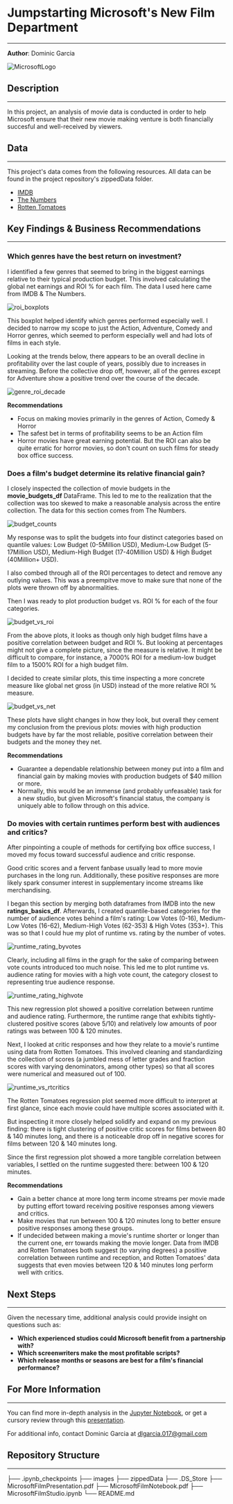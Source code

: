 # Jumpstarting Microsoft's New Film Department
***

**Author**: Dominic Garcia

![MicrosoftLogo](images/MSLogo.png)

## Description
***

In this project, an analysis of movie data is conducted in order to help Microsoft ensure that their new movie making venture is both financially succesful and well-received by viewers.

## Data
***

This project's data comes from the following resources. All data can be found in the project repository's zippedData folder. 

* [IMDB](https://www.imdb.com/)
* [The Numbers](https://www.the-numbers.com/)
* [Rotten Tomatoes](https://www.rottentomatoes.com/)

## Key Findings & Business Recommendations
***

### Which genres have the best return on investment?

I identified a few genres that seemed to bring in the biggest earnings relative to their typical production budget. This involved calculating the global net earnings and ROI % for each film. The data I used here came from IMDB & The Numbers. 

![roi_boxplots](images/roigenrebox.png)

This boxplot helped identify which genres performed especially well. I decided to narrow my scope to just the Action, Adventure, Comedy and Horror genres, which seemed to perform especially well and had lots of films in each style.

Looking at the trends below, there appears to be an overall decline in profitability over the last couple of years, possibly due to increases in streaming. Before the collective drop off, however, all of the genres except for Adventure show a positive trend over the course of the decade.

![genre_roi_decade](images/timeroi.png)

**Recommendations**

* Focus on making movies primarily in the genres of Action, Comedy & Horror
* The safest bet in terms of profitability seems to be an Action film
* Horror movies have great earning potential. But the ROI can also be quite erratic for horror movies, so don't count on such films for steady box office success.

### Does a film's budget determine its relative financial gain?

I closely inspected the collection of movie budgets in the **movie_budgets_df** DataFrame. This led to me to the realization that the collection was too skewed to make a reasonable analysis across the entire collection. The data for this section comes from The Numbers.

![budget_counts](images/budgetcount.png)

My response was to split the budgets into four distinct categories based on quantile values: Low Budget (0-5Million USD), Medium-Low Budget (5-17Million USD), Medium-High Budget (17-40Million USD) & High Budget (40Million+ USD). 

I also combed through all of the ROI percentages to detect and remove any outlying values. This was a preempitve move to make sure that none of the plots were thrown off by abnormalities. 

Then I was ready to plot production budget vs. ROI % for each of the four categories.

![budget_vs_roi](images/budgetvsroi.png)

From the above plots, it looks as though only high budget films have a positive correlation between budget and ROI %. But looking at percentages might not give a complete picture, since the measure is relative. It might be difficult to compare, for instance, a 7000% ROI for a medium-low budget film to a 1500% ROI for a high budget film. 

I decided to create similar plots, this time inspecting a more concrete measure like global net gross (in USD) instead of the more relative ROI % measure. 

![budget_vs_net](images/budgetvsnet.png)

These plots have slight changes in how they look, but overall they cement my conclusion from the previous plots: movies with high production budgets have by far the most reliable, positive correlation between their budgets and the money they net. 

**Recommendations**

* Guarantee a dependable relationship between money put into a film and financial gain by making movies with production budgets of $40 million or more. 
* Normally, this would be an immense (and probably unfeasable) task for a new studio, but given Microsoft's financial status, the company is uniquely able to follow through on this advice. 

### Do movies with certain runtimes perform best with audiences and critics?

After pinpointing a couple of methods for certifying box office success, I moved my focus toward successful audience and critic response. 

Good critic scores and a fervent fanbase usually lead to more movie purchases in the long run. Additionally, these positive responses are more likely spark consumer interest in supplementary income streams like merchandising.

I began this section by merging both dataframes from IMDB into the new **ratings_basics_df**. Afterwards, I created quantile-based categories for the number of audience votes behind a film's rating: Low Votes (0-16), Medium-Low Votes (16-62), Medium-High Votes (62-353) & High Votes (353+). This was so that I could hue my plot of runtime vs. rating by the number of votes.

![runtime_rating_byvotes](images/runtimeratingtier.png)

Clearly, including all films in the graph for the sake of comparing between vote counts introduced too much noise. This led me to plot runtime vs. audience rating for movies with a high vote count, the category closest to representing true audience response. 

![runtime_rating_highvote](images/runtimerating.png)

This new regression plot showed a positive correlation between runtime and audience rating. Furthermore, the runtime range that exhibits tightly-clustered positive scores (above 5/10) and relatively low amounts of poor ratings was between 100 & 120 minutes. 

Next, I looked at critic responses and how they relate to a movie's runtime using data from Rotten Tomatoes. This involved cleaning and standardizing the collection of scores (a jumbled mess of letter grades and fraction scores with varying denominators, among other types) so that all scores were numerical and measured out of 100. 

![runtime_vs_rtcritics](images/runtimescore.png)

The Rotten Tomatoes regression plot seemed more difficult to interpret at first glance, since each movie could have multiple scores associated with it. 

But inspecting it more closely helped solidify and expand on my previous finding: there is tight clustering of positive critic scores for films between 80 & 140 minutes long, and there is a noticeable drop off in negative scores for films between 120 & 140 minutes long. 

Since the first regression plot showed a more tangible correlation between variables, I settled on the runtime suggested there: between 100 & 120 minutes. 

**Recommendations**

* Gain a better chance at more long term income streams per movie made by putting effort toward receiving positive responses among viewers and critics. 
* Make movies that run between 100 & 120 minutes long to better ensure positive responses among these groups.
* If undecided between making a movie's runtime shorter or longer than the current one, err towards making the movie longer. Data from IMDB and Rotten Tomatoes both suggest (to varying degrees) a positive correlation between runtime and reception, and Rotten Tomatoes' data suggests that even movies between 120 & 140 minutes long perform well with critics. 

## Next Steps
***

Given the necessary time, additional analysis could provide insight on questions such as:

* **Which experienced studios could Microsoft benefit from a partnership with?**
* **Which screenwriters make the most profitable scripts?**
* **Which release months or seasons are best for a film's financial performance?**

## For More Information
***

You can find more in-depth analysis in the [Jupyter Notebook](https://github.com/dl-gd/flatiron-phase-1-project/blob/master/MicrosoftFilmStudio.ipynb), or get a cursory review through this [presentation](https://github.com/dl-gd/flatiron-phase-1-project/blob/master/MicrosoftFilmPresentation.pdf).

For additional info, contact Dominic Garcia at dlgarcia.017@gmail.com

## Repository Structure
***
├── .ipynb_checkpoints
├── images
├── zippedData
├── .DS_Store
├── MicrosoftFilmPresentation.pdf
├── MicrosoftFilmNotebook.pdf
├── MicrosoftFilmStudio.ipynb
└── README.md